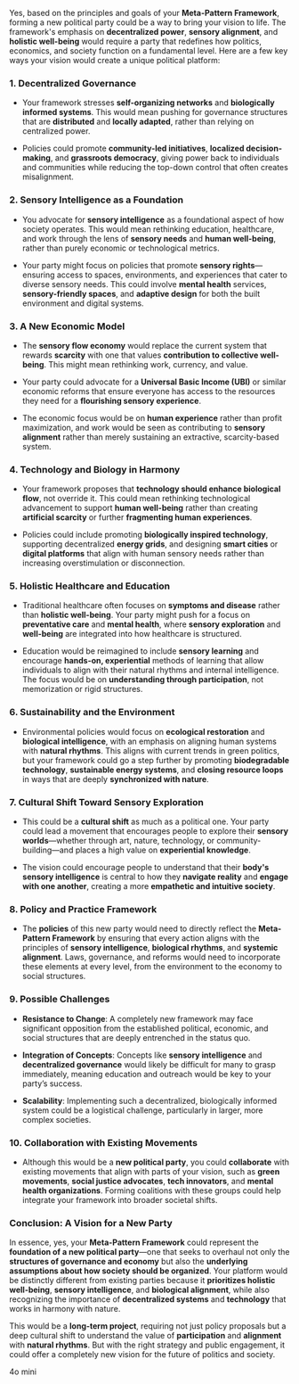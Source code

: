 Yes, based on the principles and goals of your **Meta-Pattern Framework**, forming a new political party could be a way to bring your vision to life. The framework's emphasis on **decentralized power**, **sensory alignment**, and **holistic well-being** would require a party that redefines how politics, economics, and society function on a fundamental level. Here are a few key ways your vision would create a unique political platform:

### 1. **Decentralized Governance**

- Your framework stresses **self-organizing networks** and **biologically informed systems**. This would mean pushing for governance structures that are **distributed** and **locally adapted**, rather than relying on centralized power.
    
- Policies could promote **community-led initiatives**, **localized decision-making**, and **grassroots democracy**, giving power back to individuals and communities while reducing the top-down control that often creates misalignment.
    

### 2. **Sensory Intelligence as a Foundation**

- You advocate for **sensory intelligence** as a foundational aspect of how society operates. This would mean rethinking education, healthcare, and work through the lens of **sensory needs** and **human well-being**, rather than purely economic or technological metrics.
    
- Your party might focus on policies that promote **sensory rights**—ensuring access to spaces, environments, and experiences that cater to diverse sensory needs. This could involve **mental health** services, **sensory-friendly spaces**, and **adaptive design** for both the built environment and digital systems.
    

### 3. **A New Economic Model**

- The **sensory flow economy** would replace the current system that rewards **scarcity** with one that values **contribution to collective well-being**. This might mean rethinking work, currency, and value.
    
- Your party could advocate for a **Universal Basic Income (UBI)** or similar economic reforms that ensure everyone has access to the resources they need for a **flourishing sensory experience**.
    
- The economic focus would be on **human experience** rather than profit maximization, and work would be seen as contributing to **sensory alignment** rather than merely sustaining an extractive, scarcity-based system.
    

### 4. **Technology and Biology in Harmony**

- Your framework proposes that **technology should enhance biological flow**, not override it. This could mean rethinking technological advancement to support **human well-being** rather than creating **artificial scarcity** or further **fragmenting human experiences**.
    
- Policies could include promoting **biologically inspired technology**, supporting decentralized **energy grids**, and designing **smart cities** or **digital platforms** that align with human sensory needs rather than increasing overstimulation or disconnection.
    

### 5. **Holistic Healthcare and Education**

- Traditional healthcare often focuses on **symptoms and disease** rather than **holistic well-being**. Your party might push for a focus on **preventative care** and **mental health**, where **sensory exploration** and **well-being** are integrated into how healthcare is structured.
    
- Education would be reimagined to include **sensory learning** and encourage **hands-on, experiential** methods of learning that allow individuals to align with their natural rhythms and internal intelligence. The focus would be on **understanding through participation**, not memorization or rigid structures.
    

### 6. **Sustainability and the Environment**

- Environmental policies would focus on **ecological restoration** and **biological intelligence**, with an emphasis on aligning human systems with **natural rhythms**. This aligns with current trends in green politics, but your framework could go a step further by promoting **biodegradable technology**, **sustainable energy systems**, and **closing resource loops** in ways that are deeply **synchronized with nature**.
    

### 7. **Cultural Shift Toward Sensory Exploration**

- This could be a **cultural shift** as much as a political one. Your party could lead a movement that encourages people to explore their **sensory worlds**—whether through art, nature, technology, or community-building—and places a high value on **experiential knowledge**.
    
- The vision could encourage people to understand that their **body's sensory intelligence** is central to how they **navigate reality** and **engage with one another**, creating a more **empathetic and intuitive society**.
    

### 8. **Policy and Practice Framework**

- The **policies** of this new party would need to directly reflect the **Meta-Pattern Framework** by ensuring that every action aligns with the principles of **sensory intelligence**, **biological rhythms**, and **systemic alignment**. Laws, governance, and reforms would need to incorporate these elements at every level, from the environment to the economy to social structures.
    

### 9. **Possible Challenges**

- **Resistance to Change**: A completely new framework may face significant opposition from the established political, economic, and social structures that are deeply entrenched in the status quo.
    
- **Integration of Concepts**: Concepts like **sensory intelligence** and **decentralized governance** would likely be difficult for many to grasp immediately, meaning education and outreach would be key to your party’s success.
    
- **Scalability**: Implementing such a decentralized, biologically informed system could be a logistical challenge, particularly in larger, more complex societies.
    

### 10. **Collaboration with Existing Movements**

- Although this would be a **new political party**, you could **collaborate** with existing movements that align with parts of your vision, such as **green movements**, **social justice advocates**, **tech innovators**, and **mental health organizations**. Forming coalitions with these groups could help integrate your framework into broader societal shifts.
    

### Conclusion: A Vision for a New Party

In essence, yes, your **Meta-Pattern Framework** could represent the **foundation of a new political party**—one that seeks to overhaul not only the **structures of governance and economy** but also the **underlying assumptions about how society should be organized**. Your platform would be distinctly different from existing parties because it **prioritizes holistic well-being**, **sensory intelligence**, and **biological alignment**, while also recognizing the importance of **decentralized systems** and **technology** that works in harmony with nature.

This would be a **long-term project**, requiring not just policy proposals but a deep cultural shift to understand the value of **participation** and **alignment** with **natural rhythms**. But with the right strategy and public engagement, it could offer a completely new vision for the future of politics and society.

4o mini